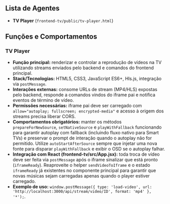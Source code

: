 ## Lista de Agentes
- **TV Player** (`frontend-tv/public/tv-player.html`)

## Funções e Comportamentos
### TV Player
- **Função principal:** renderizar e controlar a reprodução de vídeos na TV utilizando streams enviados pelo backend e comandos do frontend principal.
- **Stack/Tecnologias:** HTML5, CSS3, JavaScript ES6+, Hls.js, integração via `postMessage`.
- **Interações externas:** consome URLs de stream (MP4/HLS) expostas pelo backend, responde a comandos vindos do iframe pai e notifica eventos de término de vídeo.
- **Permissões necessárias:** iframe pai deve ser carregado com `allow="autoplay; fullscreen; encrypted-media"` e acesso à origem dos streams precisa liberar CORS.
- **Comportamentos obrigatórios:** manter os métodos `prepareForNewSource`, `setNativeSource` e `playWithFallback` funcionando para garantir autoplay com fallback (incluindo fluxo nativo para Smart TVs) e preservar o prompt de interação quando o autoplay não for permitido. Utilize `autoStartAfterSource` sempre que injetar uma nova fonte para disparar `playWithFallback` e exibir o OSD se o autoplay falhar.
- **Integração com React (frontend-tv/src/App.jsx):** toda troca de vídeo deve ser feita via `postMessage` após o iframe sinalizar que está pronto (`iframeReady`). Reaproveite o helper `sendVideoToIframe` e o estado `iframeReady` já existentes no componente principal para garantir que novas músicas sejam carregadas apenas quando o player estiver carregado.
- **Exemplo de uso:** `window.postMessage({ type: 'load-video', url: 'http://localhost:3000/api/stream/video/ID', format: 'mp4' }, '*');`.
